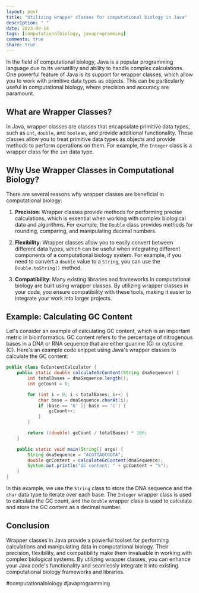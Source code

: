 ```yaml
---
layout: post
title: "Utilizing wrapper classes for computational biology in Java"
description: " "
date: 2023-09-14
tags: [computationalbiology, javaprogramming]
comments: true
share: true
---
```


In the field of computational biology, Java is a popular programming language due to its versatility and ability to handle complex calculations. One powerful feature of Java is its support for wrapper classes, which allow you to work with primitive data types as objects. This can be particularly useful in computational biology, where precision and accuracy are paramount.

## What are Wrapper Classes?

In Java, wrapper classes are classes that encapsulate primitive data types, such as `int`, `double`, and `boolean`, and provide additional functionality. These classes allow you to treat primitive data types as objects and provide methods to perform operations on them. For example, the `Integer` class is a wrapper class for the `int` data type.

## Why Use Wrapper Classes in Computational Biology?

There are several reasons why wrapper classes are beneficial in computational biology:

1. **Precision**: Wrapper classes provide methods for performing precise calculations, which is essential when working with complex biological data and algorithms. For example, the `Double` class provides methods for rounding, comparing, and manipulating decimal numbers.

2. **Flexibility**: Wrapper classes allow you to easily convert between different data types, which can be useful when integrating different components of a computational biology system. For example, if you need to convert a `double` value to a `String`, you can use the `Double.toString()` method.

3. **Compatibility**: Many existing libraries and frameworks in computational biology are built using wrapper classes. By utilizing wrapper classes in your code, you ensure compatibility with these tools, making it easier to integrate your work into larger projects.

## Example: Calculating GC Content

Let's consider an example of calculating GC content, which is an important metric in bioinformatics. GC content refers to the percentage of nitrogenous bases in a DNA or RNA sequence that are either guanine (G) or cytosine (C). Here's an example code snippet using Java's wrapper classes to calculate the GC content:

```java
public class GcContentCalculator {
    public static double calculateGcContent(String dnaSequence) {
        int totalBases = dnaSequence.length();
        int gcCount = 0;

        for (int i = 0; i < totalBases; i++) {
            char base = dnaSequence.charAt(i);
            if (base == 'G' || base == 'C') {
                gcCount++;
            }
        }

        return ((double) gcCount / totalBases) * 100;
    }

    public static void main(String[] args) {
        String dnaSequence = "ACGTTAGCGGTA";
        double gcContent = calculateGcContent(dnaSequence);
        System.out.println("GC content: " + gcContent + "%");
    }
}
```

In this example, we use the `String` class to store the DNA sequence and the `char` data type to iterate over each base. The `Integer` wrapper class is used to calculate the GC count, and the `Double` wrapper class is used to calculate and store the GC content as a decimal number.

## Conclusion

Wrapper classes in Java provide a powerful toolset for performing calculations and manipulating data in computational biology. Their precision, flexibility, and compatibility make them invaluable in working with complex biological systems. By utilizing wrapper classes, you can enhance your Java code's functionality and seamlessly integrate it into existing computational biology frameworks and libraries.

#computationalbiology #javaprogramming